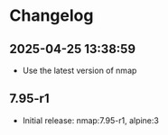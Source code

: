 # Changelog

## 2025-04-25 13:38:59

- Use the latest version of nmap

## 7.95-r1

- Initial release: nmap:7.95-r1, alpine:3
